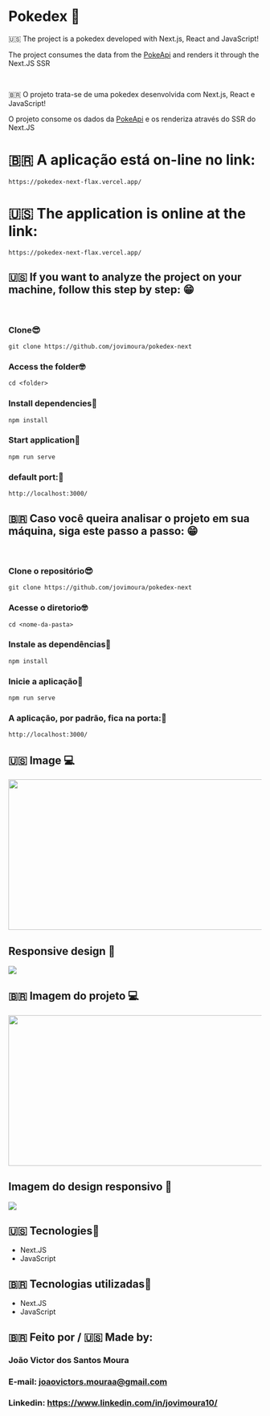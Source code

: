# Pokedex 📱

<p>
  🇺🇸 The project is a pokedex developed with Next.js, React and JavaScript!
</p>

<p>
  The project consumes the data from the <a href='https://pokeapi.co/' target='_blank'>PokeApi</a> and renders it through the Next.JS SSR
</p>

<br/>

<p>
  🇧🇷 O projeto trata-se de uma pokedex desenvolvida com Next.js, React e JavaScript!
</p>

<p>
  O projeto consome os dados da <a href='https://pokeapi.co/' target='_blank'>PokeApi</a> e os renderiza através do SSR do Next.JS
</p>



# 🇧🇷 A aplicação está on-line no link: 

```
https://pokedex-next-flax.vercel.app/
```

# 🇺🇸 The application is online at the link: 

```
https://pokedex-next-flax.vercel.app/
```

## 🇺🇸 If you want to analyze the project on your machine, follow this step by step: 😁

<br>

### Clone😎

```
git clone https://github.com/jovimoura/pokedex-next
```

### Access the folder🤓

```
cd <folder>
```
### Install dependencies🤠
```
npm install
```
### Start application🤩
```
npm run serve
```
### default port:🤗

```
http://localhost:3000/
```

## 🇧🇷 Caso você queira analisar o projeto em sua máquina, siga este passo a passo: 😁

<br>

### Clone o repositório😎

```
git clone https://github.com/jovimoura/pokedex-next
```

### Acesse o diretorio🤓

```
cd <nome-da-pasta>
```
### Instale as dependências🤠
```
npm install
```
### Inicie a aplicação🤩
```
npm run serve
```
### A aplicação, por padrão, fica na porta:🤗

```
http://localhost:3000/
```

## 🇺🇸 Image 💻

<img style="width: 600px; height: 300px" src="rota">

## Responsive design 📱

<img src='rota'>

## 🇧🇷 Imagem do projeto 💻

<img style="width: 600px; height: 300px" src="rota">

## Imagem do design responsivo 📱

<img src='rota'>

##  🇺🇸 Tecnologies🦉

<ul>
    <li>Next.JS</li>
    <li>JavaScript</li>
</ul>

## 🇧🇷 Tecnologias utilizadas🦉

<ul>
    <li>Next.JS</li>
    <li>JavaScript</li>
</ul>

##  🇧🇷 Feito por / 🇺🇸 Made by:

### João Victor dos Santos Moura
### E-mail: joaovictors.mouraa@gmail.com
### Linkedin: https://www.linkedin.com/in/jovimoura10/
